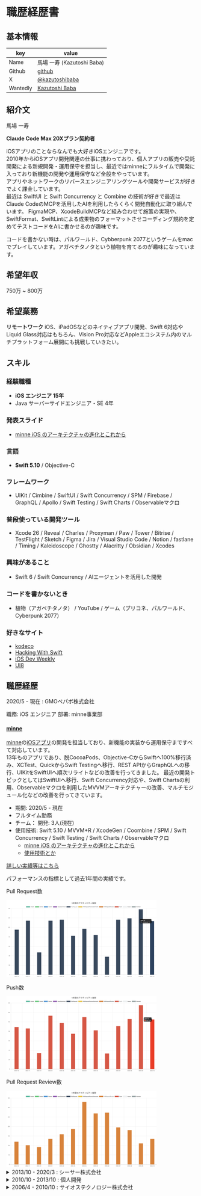 # 職歴経歴書

## 基本情報

| key      | value                                                     |
| -------- | --------------------------------------------------------- |
| Name     | 馬場 一寿 (Kazutoshi Baba)                                    |
| Github   | [github](https://github.com/cocoabagel)                   |
| X        | [@kazutoshibaba](https://twitter.com/kazutoshibaba)       |
| Wantedly | [Kazutoshi Baba](https://www.wantedly.com/users/17781432) |

## 紹介文

馬場 一寿

**Claude Code Max 20Xプラン契約者**

iOSアプリのことならなんでも大好きiOSエンジニアです。  
2010年からiOSアプリ開発関連の仕事に携わっており、個人アプリの販売や受託開発による新規開発・運用保守を担当し、最近ではminneにフルタイムで開発に入っており新機能の開発や運用保守など全般をやっています。  
アプリやネットワークのリバースエンジニアリングツールや開発サービスが好きでよく課金しています。  
最近は SwiftUI と Swift Concurrency と Combine の技術が好きで最近はClaude CodeのMCPを活用したAIを利用したらくらく開発自動化に取り組んでいます。
FigmaMCP、XcodeBuildMCPなど組み合わせて施策の実現や、SwiftFormat、SwiftLintによる成果物のフォーマットさせコーディング規約を定めてテストコードをAIに書かせるのが趣味です。

コードを書かない時は、パルワールド、Cybberpunk 2077というゲームをmacでプレイしています。アガベチタノタという植物を育てるのが趣味になっています。

## 希望年収

750万 ~ 800万

## 希望業務

**リモートワーク**
iOS、iPadOSなどのネイティブアプリ開発、Swift 6対応やLiquid Glass対応はもちろん、Vision Pro対応などAppleエコシステム内のマルチプラットフォーム展開にも挑戦していきたい。

## スキル

### 経験職種

- **iOS エンジニア 15年**
- Java サーバーサイドエンジニア・SE 4年

### 発表スライド

- [minne iOS のアーキテクチャの進化とこれから](https://speakerdeck.com/cocoabagel/minne-ios-falseakitekutiyafalsejin-hua-tokorekara)

### 言語

- **Swift 5.10**  / Objective-C

### フレームワーク

- UIKit / Cimbine / SwiftUI / Swift Concurrency / SPM / Firebase / GraphQL / Apollo / Swift Testing / Swift Charts / Observableマクロ

### 普段使っている開発ツール

- Xcode 26 / Reveal / Charles / Proxyman / Paw / Tower / Bitrise / TestFlight / Sketch / Figma / Jira / Visual Studio Code / Notion / fastlane / Timing / Kaleidoscope / Ghostty / Alacritty / Obsidian / Xcodes

### 興味があること

- Swift 6 / Swift Concurrency / AIエージェントを活用した開発

### コードを書かないとき

- 植物（アガベチタノタ） / YouTube / ゲーム（プリコネ、パルワールド、Cyberpunk 2077）

### 好きなサイト

- [kodeco](https://www.kodeco.com)
- [Hacking With Swift](https://www.hackingwithswift.com)
- [iOS Dev Weekly](https://iosdevweekly.com)
- [UI8](https://ui8.net)

## 職歴経歴

2020/5 - 現在 : GMOペパボ株式会社

職務: iOS エンジニア
部署: minne事業部

#### [minne](https://apps.apple.com/jp/app/minne-ミンネ-ハンドメイドマーケット/id563764220)

[minne](https://minne.com)の[iOSアプリ](https://apps.apple.com/app/id563764220?mt=8)の開発を担当しており、新機能の実装から運用保守まですべて対応しています。  
13年ものアプリであり、脱CocoaPods、Objective-CからSwiftへ100%移行済み、XCTest、QuickからSwift Testingへ移行、REST APIからGraphQLへの移行、UIKitをSwiftUIへ順次リライトなどの改善を行ってきました。
最近の開発トピックとしてはSwiftUIへ移行、Swift Concurrency対応や、Swift Chartsの利用、Observableマクロを利用したMVVMアーキテクチャーの改善、マルチモジュール化などの改善を行ってきています。  
  
- 期間: 2020/5 - 現在
- フルタイム勤務
- チーム： 開発: 3人(現在)
- 使用技術: Swift 5.10 / MVVM+R / XcodeGen / Coombine / SPM / Swift Concurrency / Swift Testing / Swift Charts / Observableマクロ
  - [minne iOS のアーキテクチャの進化とこれから](https://speakerdeck.com/cocoabagel/minne-ios-falseakitekutiyafalsejin-hua-tokorekara)
  - [使用技術とか](https://tech.pepabo.com/2021/01/25/minne-ios-2021/)

[詳しい実績等はこちら](https://github.com/cocoabagel/resume/blob/master/minne.md)

パフォーマンスの指標として過去1年間の実績です。

Pull Request数

<img src="https://github.com/cocoabagel/resume/blob/master/img/PullRequest.png" width=400>

Push数

<img src="https://github.com/cocoabagel/resume/blob/master/img/Push.png" width=400>

Pull Request Review数

<img src="https://github.com/cocoabagel/resume/blob/master/img/PullRequestReview.png" width=400>

<details><summary>2013/10 - 2020/3 : シーサー株式会社</summary>

職務: iOS エンジニア

主に受託開発で iOS アプリの実装を担当、フルスクラタッチで開発しリリース作業まで一貫して行っていました。基本的に少人数でのチームで作業を行っていました。

社内に CI (Bitrise) を導入し、プロジェクト早期の段階でビルドを自動化することでエンジニアの作業効率向上や社内勉強会などで知見の共有などしていました。

開発スタイルは Sketch で生デザインを確認し、Charles でデバッグしつつ開発するスタイルで、モダンな技術を活用するのが好きで、積極的に新しい技術をプロジェクトに活用してきました。

#### インターネットラジオアプリ（未発表）

- 期間: 2020/2 - 
- 受託開発でインターネットラジオ再生アプリを開発中
- チーム: 5人、開発: 3人
- 使用技術: Swift 5

#### CoreNFC アプリ (未発表)

- 期間: 2019/12 - 2012/1
- 受託開発で CoreNFC と FeliCa を利用したバス乗車利用アプリの実装を担当
- チーム: 3人、開発: 2人
- 使用技術: Swift 5 / CoreNFC / CocoaPods / Alamofire

#### [SnapDish](https://apps.apple.com/jp/app/料理カメラ-snapdish-人気写真とレシピのお料理アプリ/id439571223)

- 期間: 2019/7 - 2019/11
- 受託開発で料理SNSアプリの改修と新機能の実装を担当
- チーム: 5人、開発: 2人
- 使用技術: Swift 4 / Objective-C / CocoaPods / Firebase / Bitrise / RxSwift / Sketch

#### [宅飯](https://apps.apple.com/jp/app/宅飯-たくめし/id1457959857)

- 期間: 2018/9 - 2019/6
- 受託開発で料理注文アプリの実装を8割担当
- チーム: 10人、開発: 8人
- 使用技術: Swift 5 / CocoaPods / Firebase / Bitrise / SwiftLint / Alamofire / Moya / Sketch / Flinto

#### [A8公式アプリ](https://apps.apple.com/jp/app/a8-netアプリ/id1345860914)

- 期間: 2017/10 - 2018/9
- 受託開発でA8公式アプリの実装を1人で担当
- チーム: 5人、開発: 3人
- 使用技術: Swift 5 / CocoaPods / Core Data / Firebase / Bitrise / SwiftLint / Alamofire / Sketch / Flinto

#### 相席屋案件（未発表）

- 期間: 2017/6 - 2017/9
- 受託開発でスタッフの業務効率化アプリの実装を1人で担当
- チーム: 3人、開発: 2人
- 使用技術: Swift 4 / CocoaPods / Sketch / Flinto 

#### [LEXUS Digital Gallery](https://apps.apple.com/jp/app/id1186535959)

- 期間: 2017/4 - 2017/5
- 受託開発で公式LEXUSギャラリーアプリの一部機能の実装を担当
- チーム: 5人、開発: 3人
- 使用技術: Swift 4  / CocoaPods / Carthage

#### Mopen (終了)

- 期間: 2016/10 - 2017/3
- 受託開発で子育てSNSアプリの実装とUIデザインを1人で担当
- チーム: 6人、開発: 4人
- 使用技術: Swift 4 / CocoaPods / Carthage / Sketch / Flinto / Zeplin

#### ポイシル (終了)

- 期間: 2015/11 - 2016/5
- 受託開発で無料写真プリントアプリの実装を1人で担当
- チーム: 3人、開発: 2人
- 使用技術: Swift 3 / CocoaPods

#### [ブログアプリ](https://apps.apple.com/jp/app/seesaaブログ/id362242503)

- 期間: 2013/10 - 2015/10
- 自社開発でシーサーブログアプリの一部機能の実装を担当
- チーム: 3人、開発: 2人
- 使用技術: Objective-C / Swift 3 / CocoaPods

#### ロードオブナイツ攻略 (終了)

- 期間: 2013/12 - 2014/5
- 自社開発でロードオブナイツ攻略アプリの実装を1人で担当
- チーム: 3人、開発: 2人
- 使用技術: Objective-C / CocoaPods

#### [MangaKit](https://apps.apple.com/jp/app/mangakit-漫画風写真加工アプリ/id522328684)

- 期間: 2013/10 - 2013/11
- 自社開発で漫画風写真加工アプリの一部機能の実装を担当
- 
- チーム: 3人、開発: 2人
- 使用技術: Objective-C

</details>

<details><summary>2010/10 - 2013/10 : 個人開発</summary>

職務: iOS エンジニア

フルスクラッチでデザインと実装を担当、アプリをストアで販売してました、現在は無料で公開しています。

#### [速聴Music](http://cocoabagel.com/fastmusic)

- 個人開発で言語学習者向け音楽プレイヤーを開発・販売
- 使用技術: Objective-C

#### [Dual Music](http://cocoabagel.com/dualmusic)

- 個人開発で言語学習者向け音楽プレイヤーを開発・販売
- 使用技術: Objective-C

</details>

<details><summary>2006/4 - 2010/10 : サイオステクノロジー株式会社</summary>

職務: Sier で Java プログラマー・SE

#### オンライン保険申込サービスの改修など

- 使用技術: Java 1.4 / Tomcat 4 / IBM WebSphere / Struts

</details>
